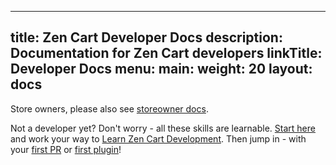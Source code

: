 
---
title: Zen Cart Developer Docs
description: Documentation for Zen Cart developers
linkTitle: Developer Docs
menu:
  main:
    weight: 20
layout: docs
---
<style>
.td-navbar {
  background:#B4661D;
}
</style>

Store owners, please also see [storeowner docs](/user/). 

Not a developer yet? Don't worry - all these skills are learnable.  [Start here](/user/first_steps/learning_trails/) and work your way to [Learn Zen Cart Development](/user/first_steps/learning_trails/#learn-zen-cart-development).  Then jump in - with your [first PR](/dev/contributing/) or [first plugin](/dev/plugins/)!
